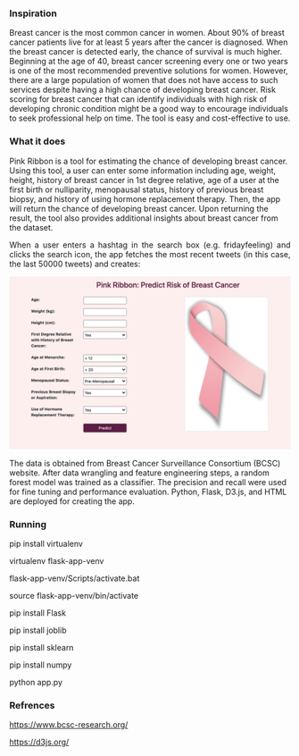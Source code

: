 ### Inspiration

Breast cancer is the most common cancer in women. About 90% of breast cancer patients live for at least 5 years after the cancer is diagnosed. When the breast cancer is detected early, the chance of survival is much higher. Beginning at the age of 40, breast cancer screening every one or two years is one of the most recommended preventive solutions for women. However, there are a large population of women that does not have access to such services despite having a high chance of developing breast cancer. Risk scoring for breast cancer that can identify individuals with high risk of developing chronic condition might be a good way to encourage individuals to seek professional help on time. The tool is easy and cost-effective to use. 



### What it does

Pink Ribbon is a tool for estimating the chance of developing breast cancer. Using this tool, a user can enter some information including age, weight, height, history of breast cancer in 1st degree relative, age of a user at the first birth or nulliparity, menopausal status, history of previous breast biopsy, and history of using hormone replacement therapy. Then, the app will return the chance of developing breast cancer. Upon returning the result, the tool also provides additional insights about breast cancer from the dataset.

<p align = "justify">
When a user enters a hashtag in the search box (e.g. fridayfeeling) and clicks the search icon, the app fetches the most recent tweets (in this case, the last 50000 tweets) and creates:
</p>

<p align = "center">
<img src = "https://github.com/rojinnew/pink_ribbon/blob/master/screen1.png">
</p>


The data is obtained from Breast Cancer Surveillance Consortium (BCSC) website. After data wrangling and feature engineering steps, a random forest model was trained as a classifier. The precision and recall were used for fine tuning and performance evaluation.  Python, Flask, D3.js, and HTML are deployed for creating the app.

### Running

pip install virtualenv

virtualenv flask-app-venv 

flask-app-venv/Scripts/activate.bat

source flask-app-venv/bin/activate

pip install Flask

pip install joblib

pip install sklearn

pip install numpy

python app.py

### Refrences 

https://www.bcsc-research.org/

https://d3js.org/

